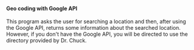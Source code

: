 #### Geo coding with Google API

This program asks the user for searching a location and then, after using the Google API, returns some information about the searched location. However, 
if you don't have the Google API, you will be directed to use the directory provided by Dr. Chuck.
